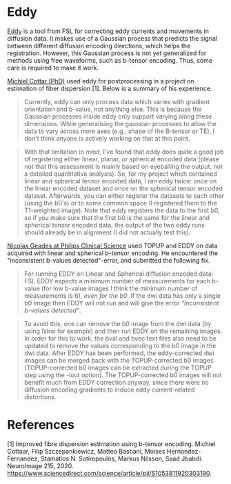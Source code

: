 # Eddy 

[Eddy](https://fsl.fmrib.ox.ac.uk/fsl/fslwiki/eddy) is a tool from FSL 
for  correcting eddy currents and movements in 
diffusion data. It makes use of a Gaussian process that predicts the signal 
between different diffusion encoding directions, which helps the 
registration. However, this Gaussian process is not yet generalized for 
methods using free waveforms, such as b-tensor encoding. Thus, some care is 
required to make it work.

[Michiel Cottar (PhD)](https://www.ndcn.ox.ac.uk/team/michiel-cottaar) used 
eddy for postprocessing in a project on estimation of fiber dispersion [1]. 
Below is a summary of his experience.

>Currently, eddy can only process data which varies with gradient 
>orientation and b-value, not anything else. This is because the 
>Gaussian processes inside eddy only support varying along these 
>dimensions. While generalising the gaussian processes to allow 
>the data to vary across more axes (e.g., shape of the B-tensor 
>or TE), I don't think anyone is actively working on that at this point.

>With that limitation in mind, I've found that eddy does quite a good 
>job of registering either linear, planar, or spherical encoded data 
>(please not that this assessment is mainly based on eyeballing the 
>output, not a detailed quantitative analysis). So, for my project 
>which contained linear and spherical tensor encoded data, I ran eddy 
>twice: once on the linear encoded dataset and once on the spherical 
>tensor encoded dataset. Afterwards, you can either register the 
>datasets to each other (using the b0's) or to some common space 
>(I registered them to the T1-weighted image). Note that eddy registers 
>the data to the first b0, so if you make sure that the first b0 is the 
>same for the linear and spherical tensor encoded data, the output of 
>the two eddy runs should already be in alignment (I did not actually 
>test this).
  
  
[Nicolas Geades at Philips Clinical Science](mailto:nicolas.geades@philips.com) used TOPUP and EDDY on data acquired 
with linear and spherical b-tensor encoding. He encountered the "inconsistent 
b-values detected"-error, and submitted the following fix.  

>For running EDDY on Linear and Spherical diffusion encoded data:
FSL EDDY expects a minimum number of measurements for each b-value (for low b-value images I think the minimum number of measurements is 6), *even for the b0*. If the dwi data has only a single b0 image then EDDY will not run and will give the error *“Inconsistent b-values detected”*.  

>To avoid this, one can remove the b0 image from the dwi data (by using fslroi for example) and then run EDDY on the remaining images. In order for this to work, the bval and bvec text files also need to be updated to remove the values corresponding to the b0 image in the dwi data. After EDDY has been performed, the eddy-corrected dwi images can be merged back with the TOPUP-corrected b0 images (TOPUP-corrected b0 images can be extracted during the TOPUP step using the -iout option). The TOPUP-corrected b0 images will not benefit much from EDDY correction anyway, since there were no diffusion encoding gradients to induce eddy current-related distortions.



# References

[1] Improved fibre dispersion estimation using b-tensor encoding. 
Michiel Cottaar, Filip Szczepankiewicz, Matteo Bastiani, Moises Hernandez-Fernandez, Stamatios N. Sotiropoulos, Markus Nilsson, Saad Jbabdi. NeuroImage 215, 2020. https://www.sciencedirect.com/science/article/pii/S1053811920303190.

